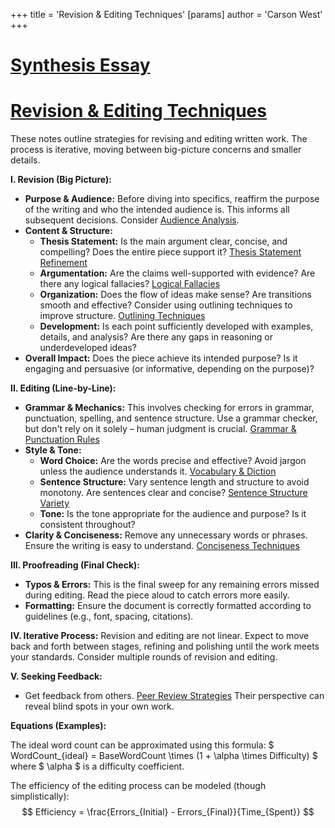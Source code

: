 +++
 title = 'Revision & Editing Techniques'
[params]
	author = 'Carson West'
+++
# [Synthesis Essay](./../synthesis-essay/)
# [Revision & Editing Techniques](./../revision-&-editing-techniques/)

These notes outline strategies for revising and editing written work.  The process is iterative, moving between big-picture concerns and smaller details.

**I. Revision (Big Picture):**

* **Purpose & Audience:**  Before diving into specifics, reaffirm the purpose of the writing and who the intended audience is.  This informs all subsequent decisions.  Consider [Audience Analysis](./../audience-analysis/).
* **Content & Structure:**
    * **Thesis Statement:** Is the main argument clear, concise, and compelling?  Does the entire piece support it? [Thesis Statement Refinement](./../thesis-statement-refinement/)
    * **Argumentation:** Are the claims well-supported with evidence? Are there any logical fallacies? [Logical Fallacies](./../logical-fallacies/)
    * **Organization:** Does the flow of ideas make sense? Are transitions smooth and effective? Consider using outlining techniques to improve structure.  [Outlining Techniques](./../outlining-techniques/)
    * **Development:** Is each point sufficiently developed with examples, details, and analysis? Are there any gaps in reasoning or underdeveloped ideas?
* **Overall Impact:** Does the piece achieve its intended purpose? Is it engaging and persuasive (or informative, depending on the purpose)?

**II. Editing (Line-by-Line):**

* **Grammar & Mechanics:** This involves checking for errors in grammar, punctuation, spelling, and sentence structure.  Use a grammar checker, but don't rely on it solely – human judgment is crucial. [Grammar & Punctuation Rules](./../grammar-&-punctuation-rules/)
* **Style & Tone:**
    * **Word Choice:** Are the words precise and effective? Avoid jargon unless the audience understands it. [Vocabulary & Diction](./../vocabulary-&-diction/)
    * **Sentence Structure:** Vary sentence length and structure to avoid monotony.  Are sentences clear and concise? [Sentence Structure Variety](./../sentence-structure-variety/)
    * **Tone:** Is the tone appropriate for the audience and purpose?  Is it consistent throughout?
* **Clarity & Conciseness:** Remove any unnecessary words or phrases.  Ensure the writing is easy to understand.  [Conciseness Techniques](./../conciseness-techniques/)


**III. Proofreading (Final Check):**

* **Typos & Errors:** This is the final sweep for any remaining errors missed during editing.  Read the piece aloud to catch errors more easily.
* **Formatting:** Ensure the document is correctly formatted according to guidelines (e.g., font, spacing, citations).


**IV. Iterative Process:** Revision and editing are not linear. Expect to move back and forth between stages, refining and polishing until the work meets your standards.  Consider multiple rounds of revision and editing.


**V. Seeking Feedback:**

* Get feedback from others. [Peer Review Strategies](./../peer-review-strategies/)  Their perspective can reveal blind spots in your own work.


**Equations (Examples):**

The ideal word count can be approximated using this formula:   $ WordCount_{ideal} =  BaseWordCount \times (1 + \alpha \times Difficulty) $  where  $ \alpha $  is a difficulty coefficient.

The efficiency of the editing process can be modeled (though simplistically):
 $$ Efficiency = \frac{Errors_{Initial} - Errors_{Final}}{Time_{Spent}} $$  

